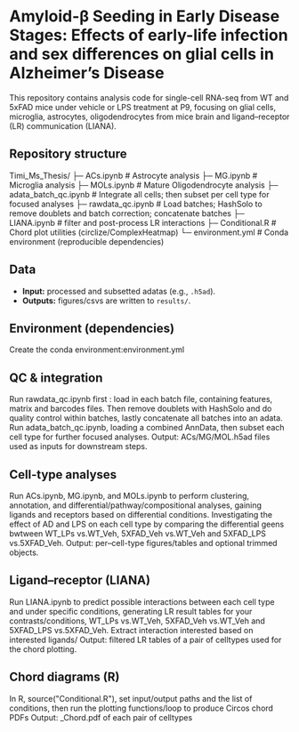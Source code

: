 # Amyloid-β Seeding in Early Disease Stages: Effects of early-life infection and sex differences on glial cells in Alzheimer’s Disease 

This repository contains analysis code for single-cell RNA-seq from WT and 5xFAD mice under vehicle or LPS treatment at P9, focusing on glial cells, microglia, astrocytes, oligodendrocytes from mice brain and ligand–receptor (LR) communication (LIANA). 

## Repository structure
Timi_Ms_Thesis/
├─ ACs.ipynb # Astrocyte analysis
├─ MG.ipynb # Microglia analysis
├─ MOLs.ipynb # Mature Oligodendrocyte analysis
├─ adata_batch_qc.ipynb # Integrate all cells; then subset per cell type for focused analyses
├─ rawdata_qc.ipynb # Load batches; HashSolo to remove doublets and batch correction; concatenate batches
├─ LIANA.ipynb # filter and post-process LR interactions
├─ Conditional.R # Chord plot utilities (circlize/ComplexHeatmap)
└─ environment.yml # Conda environment (reproducible dependencies)


## Data
- **Input:** processed and subsetted adatas (e.g., `.h5ad`).
- **Outputs:** figures/csvs are written to `results/`.

## Environment (dependencies)
Create the conda environment:environment.yml

## QC & integration
Run rawdata_qc.ipynb first : load in each batch file, containing features, matrix and barcodes files. Then remove doublets with HashSolo and do quality control within batches, lastly concatenate all batches into an adata.
Run adata_batch_qc.ipynb, loading a combined AnnData, then subset each cell type for further focused analyses.
Output: ACs/MG/MOL.h5ad files used as inputs for downstream steps.

## Cell-type analyses
Run ACs.ipynb, MG.ipynb, and MOLs.ipynb to perform clustering, annotation, and differential/pathway/compositional analyses, gaining ligands and receptors based on differential conditions.
Investigating the effect of AD and LPS on each cell type by comparing the differential geens bwtween WT_LPs vs.WT_Veh, 5XFAD_Veh vs.WT_Veh and 5XFAD_LPS vs.5XFAD_Veh.
Output: per–cell-type figures/tables and optional trimmed objects.

## Ligand–receptor (LIANA)
Run LIANA.ipynb to predict possible interactions between each cell type and under specific conditions, generating LR result tables for your contrasts/conditions, WT_LPs vs.WT_Veh, 5XFAD_Veh vs.WT_Veh and 5XFAD_LPS vs.5XFAD_Veh.
Extract interaction interested based on interested ligands/
Output: filtered LR tables of a pair of celltypes used for the chord plotting.

## Chord diagrams (R)
In R, source("Conditional.R"), set input/output paths and the list of conditions, then run the plotting functions/loop to produce Circos chord PDFs
Output: _Chord.pdf of each pair of celltypes

